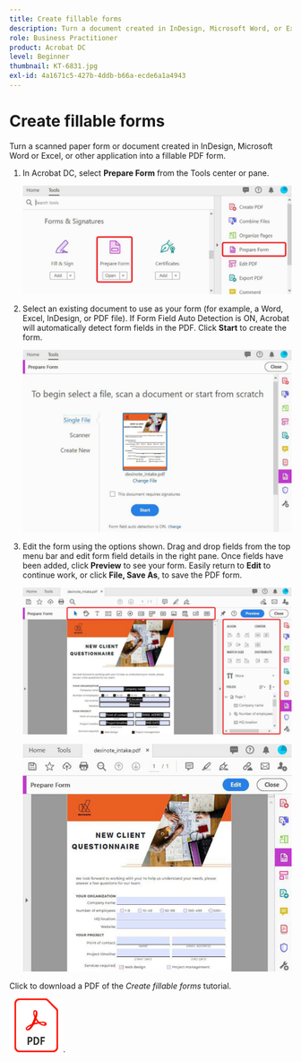 ```yaml
---
title: Create fillable forms
description: Turn a document created in InDesign, Microsoft Word, or Excel into a fillable PDF form
role: Business Practitioner
product: Acrobat DC
level: Beginner
thumbnail: KT-6831.jpg
exl-id: 4a1671c5-427b-4ddb-b66a-ecde6a1a4943
---
```

# Create fillable forms

Turn a scanned paper form or document created in InDesign, Microsoft Word or Excel, or other application into a fillable PDF form.

1. In Acrobat DC, select **Prepare Form** from the Tools center or pane.

    ![Form Step 1](../assets/Form_1.png)

1. Select an existing document to use as your form (for example, a Word, Excel, InDesign, or PDF file). If Form Field Auto Detection is ON, Acrobat will automatically detect form fields in the PDF. Click **Start** to create the form.

    ![Form Step 2](../assets/Form_2.png)

1. Edit the form using the options shown. Drag and drop fields from the top menu bar and edit form field details in the right pane. Once fields have been added, click **Preview** to see your form. Easily return to **Edit** to continue work, or click **File, Save As**, to save the PDF form.

    ![Form Step 3](../assets/Form_3.png)

    ![Form Step 4](../assets/Form_4.png)

Click to download a PDF of the *Create fillable forms* tutorial.    

[![Download Create fillable forms tutorial](../assets/acrobat_PDF_96.png)](../assets/AcrobatDCForms.pdf).
